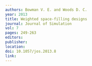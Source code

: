 ```yaml
---
authors: Bowman V. E. and Woods D. C. 
year: 2013 
title: Weighted space-filling designs 
journal: Journal of Simulation 
vol: 7 
pages: 249-263 
editors: 
publisher: 
location: 
doi: 10.1057/jos.2013.8 
link: 
---
```

 
